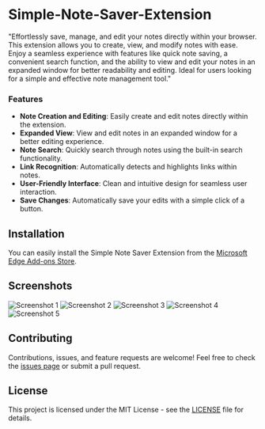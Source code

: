 # Simple-Note-Saver-Extension
"Effortlessly save, manage, and edit your notes directly within your browser. This extension allows you to create, view, and modify notes with ease. Enjoy a seamless experience with features like quick note saving, a convenient search function, and the ability to view and edit your notes in an expanded window for better readability and editing. Ideal for users looking for a simple and effective note management tool."

### Features

- **Note Creation and Editing**: Easily create and edit notes directly within the extension.
- **Expanded View**: View and edit notes in an expanded window for a better editing experience.
- **Note Search**: Quickly search through notes using the built-in search functionality.
- **Link Recognition**: Automatically detects and highlights links within notes.
- **User-Friendly Interface**: Clean and intuitive design for seamless user interaction.
- **Save Changes**: Automatically save your edits with a simple click of a button.




## Installation

You can easily install the Simple Note Saver Extension from the [Microsoft Edge Add-ons Store](https://microsoftedge.microsoft.com/addons/detail/mmlbgcfbfjnfneohfhenhbfhiihnomip).


## Screenshots

![Screenshot 1](https://github.com/user-attachments/assets/728c4063-061f-4ca0-9329-55edbaeed706)
![Screenshot 2](https://github.com/user-attachments/assets/c379458d-9fdc-4e29-bf4b-151a4ccfb560)
![Screenshot 3](https://github.com/user-attachments/assets/5fc6cde0-0b40-44a7-adc1-6c1126644b5d)
![Screenshot 4](https://github.com/user-attachments/assets/80656d4b-62d8-4539-afca-b0074516c24b)
![Screenshot 5](https://github.com/user-attachments/assets/cd7d5401-e059-4276-ab87-d0d3045a90ba)

## Contributing

Contributions, issues, and feature requests are welcome! Feel free to check the [issues page](#) or submit a pull request.

## License

This project is licensed under the MIT License - see the [LICENSE](LICENSE) file for details.



